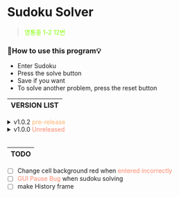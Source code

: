 # Sudoku Solver
> <span style="color:#80FF00">영통중 1-2 12번 </span>

### 📢How to use this program💡
  - Enter Sudoku
- Press the solve button
- Save if you want
- To solve another problem, press the reset button


| VERSION LIST |
|---|

<details>
<summary>v1.0.2 <span style="color:#FFB26E">pre-release</span></summary>

> <span style="color:#FFB26E"> first released 23.11.24 
</span>

* __Add Color for Selected Cells__
* __UI change__ (tkinter -> customtkinter)
* __bug improvement__
</details>

<details>
<summary>v1.0.0 <span style="color:#FF886E">Unreleased</span></summary>

> <span style="color:#FF886E"> Unreleased 23.7.16 
</span>

* Add Color for Selected Cells
* UI change
* 
</details>

<br>

|TODO|
|---|
- [ ] Change cell background red when <span style="color:#FF886E">entered incorrectly</span>
- [ ] <span style="color:#FF886E">GUI Pause Bug</span> when sudoku solving
- [ ] make History frame
